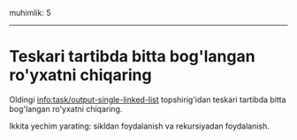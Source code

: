 muhimlik: 5

---

# Teskari tartibda bitta bog'langan ro'yxatni chiqaring

Oldingi <info:task/output-single-linked-list> topshirig'idan teskari tartibda bitta bog'langan ro'yxatni chiqaring.

Ikkita yechim yarating: sikldan foydalanish va rekursiyadan foydalanish.
